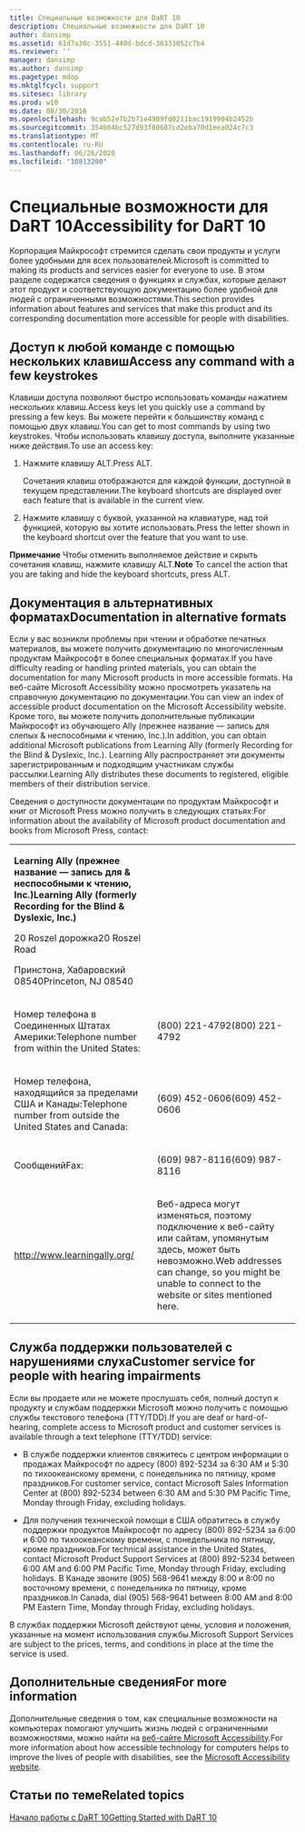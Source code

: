```yaml
---
title: Специальные возможности для DaRT 10
description: Специальные возможности для DaRT 10
author: dansimp
ms.assetid: 61d7a30c-3551-440d-bdcd-36333052c7b4
ms.reviewer: ''
manager: dansimp
ms.author: dansimp
ms.pagetype: mdop
ms.mktglfcycl: support
ms.sitesec: library
ms.prod: w10
ms.date: 08/30/2016
ms.openlocfilehash: 9cab52e7b2b71e4909fd0211bac1919904b2452b
ms.sourcegitcommit: 354664bc527d93f80687cd2eba70d1eea024c7c3
ms.translationtype: MT
ms.contentlocale: ru-RU
ms.lasthandoff: 06/26/2020
ms.locfileid: "10813200"
---
```

# <span data-ttu-id="31c9f-103">Специальные возможности для DaRT 10</span><span class="sxs-lookup"><span data-stu-id="31c9f-103">Accessibility for DaRT 10</span></span>


<span data-ttu-id="31c9f-104">Корпорация Майкрософт стремится сделать свои продукты и услуги более удобными для всех пользователей.</span><span class="sxs-lookup"><span data-stu-id="31c9f-104">Microsoft is committed to making its products and services easier for everyone to use.</span></span> <span data-ttu-id="31c9f-105">В этом разделе содержатся сведения о функциях и службах, которые делают этот продукт и соответствующую документацию более удобной для людей с ограниченными возможностями.</span><span class="sxs-lookup"><span data-stu-id="31c9f-105">This section provides information about features and services that make this product and its corresponding documentation more accessible for people with disabilities.</span></span>

## <span data-ttu-id="31c9f-106">Доступ к любой команде с помощью нескольких клавиш</span><span class="sxs-lookup"><span data-stu-id="31c9f-106">Access any command with a few keystrokes</span></span>


<span data-ttu-id="31c9f-107">Клавиши доступа позволяют быстро использовать команды нажатием нескольких клавиш.</span><span class="sxs-lookup"><span data-stu-id="31c9f-107">Access keys let you quickly use a command by pressing a few keys.</span></span> <span data-ttu-id="31c9f-108">Вы можете перейти к большинству команд с помощью двух клавиш.</span><span class="sxs-lookup"><span data-stu-id="31c9f-108">You can get to most commands by using two keystrokes.</span></span> <span data-ttu-id="31c9f-109">Чтобы использовать клавишу доступа, выполните указанные ниже действия.</span><span class="sxs-lookup"><span data-stu-id="31c9f-109">To use an access key:</span></span>

1.  <span data-ttu-id="31c9f-110">Нажмите клавишу ALT.</span><span class="sxs-lookup"><span data-stu-id="31c9f-110">Press ALT.</span></span>

    <span data-ttu-id="31c9f-111">Сочетания клавиш отображаются для каждой функции, доступной в текущем представлении.</span><span class="sxs-lookup"><span data-stu-id="31c9f-111">The keyboard shortcuts are displayed over each feature that is available in the current view.</span></span>

2.  <span data-ttu-id="31c9f-112">Нажмите клавишу с буквой, указанной на клавиатуре, над той функцией, которую вы хотите использовать.</span><span class="sxs-lookup"><span data-stu-id="31c9f-112">Press the letter shown in the keyboard shortcut over the feature that you want to use.</span></span>

<span data-ttu-id="31c9f-113">**Примечание**  Чтобы отменить выполняемое действие и скрыть сочетания клавиш, нажмите клавишу ALT.</span><span class="sxs-lookup"><span data-stu-id="31c9f-113">**Note** To cancel the action that you are taking and hide the keyboard shortcuts, press ALT.</span></span>

 

## <span data-ttu-id="31c9f-114">Документация в альтернативных форматах</span><span class="sxs-lookup"><span data-stu-id="31c9f-114">Documentation in alternative formats</span></span>


<span data-ttu-id="31c9f-115">Если у вас возникли проблемы при чтении и обработке печатных материалов, вы можете получить документацию по многочисленным продуктам Майкрософт в более специальных форматах.</span><span class="sxs-lookup"><span data-stu-id="31c9f-115">If you have difficulty reading or handling printed materials, you can obtain the documentation for many Microsoft products in more accessible formats.</span></span> <span data-ttu-id="31c9f-116">На веб-сайте Microsoft Accessibility можно просмотреть указатель на справочную документацию по документации.</span><span class="sxs-lookup"><span data-stu-id="31c9f-116">You can view an index of accessible product documentation on the Microsoft Accessibility website.</span></span> <span data-ttu-id="31c9f-117">Кроме того, вы можете получить дополнительные публикации Майкрософт из обучающего Ally (прежнее название — запись для слепых & неспособными к чтению, Inc.).</span><span class="sxs-lookup"><span data-stu-id="31c9f-117">In addition, you can obtain additional Microsoft publications from Learning Ally (formerly Recording for the Blind & Dyslexic, Inc.).</span></span> <span data-ttu-id="31c9f-118">Learning Ally распространяет эти документы зарегистрированным и подходящим участникам службы рассылки.</span><span class="sxs-lookup"><span data-stu-id="31c9f-118">Learning Ally distributes these documents to registered, eligible members of their distribution service.</span></span>

<span data-ttu-id="31c9f-119">Сведения о доступности документации по продуктам Майкрософт и книг от Microsoft Press можно получить в следующих статьях:</span><span class="sxs-lookup"><span data-stu-id="31c9f-119">For information about the availability of Microsoft product documentation and books from Microsoft Press, contact:</span></span>

<table>
<colgroup>
<col width="50%" />
<col width="50%" />
</colgroup>
<tbody>
<tr class="odd">
<td align="left"><p><strong><span data-ttu-id="31c9f-120">Learning Ally (прежнее название — запись для &amp; неспособными к чтению, Inc.)</span><span class="sxs-lookup"><span data-stu-id="31c9f-120">Learning Ally (formerly Recording for the Blind &amp; Dyslexic, Inc.)</span></span></strong></p>
<p><span data-ttu-id="31c9f-121">20 Roszel дорожка</span><span class="sxs-lookup"><span data-stu-id="31c9f-121">20 Roszel Road</span></span></p>
<p><span data-ttu-id="31c9f-122">Принстона, Хабаровский 08540</span><span class="sxs-lookup"><span data-stu-id="31c9f-122">Princeton, NJ 08540</span></span></p></td>
<td align="left"><p></p></td>
</tr>
<tr class="even">
<td align="left"><p><span data-ttu-id="31c9f-123">Номер телефона в Соединенных Штатах Америки:</span><span class="sxs-lookup"><span data-stu-id="31c9f-123">Telephone number from within the United States:</span></span></p></td>
<td align="left"><p><span data-ttu-id="31c9f-124">(800) 221-4792</span><span class="sxs-lookup"><span data-stu-id="31c9f-124">(800) 221-4792</span></span></p></td>
</tr>
<tr class="odd">
<td align="left"><p><span data-ttu-id="31c9f-125">Номер телефона, находящийся за пределами США и Канады:</span><span class="sxs-lookup"><span data-stu-id="31c9f-125">Telephone number from outside the United States and Canada:</span></span></p></td>
<td align="left"><p><span data-ttu-id="31c9f-126">(609) 452-0606</span><span class="sxs-lookup"><span data-stu-id="31c9f-126">(609) 452-0606</span></span></p></td>
</tr>
<tr class="even">
<td align="left"><p><span data-ttu-id="31c9f-127">Сообщений</span><span class="sxs-lookup"><span data-stu-id="31c9f-127">Fax:</span></span></p></td>
<td align="left"><p><span data-ttu-id="31c9f-128">(609) 987-8116</span><span class="sxs-lookup"><span data-stu-id="31c9f-128">(609) 987-8116</span></span></p></td>
</tr>
<tr class="odd">
<td align="left"><p><a href="https://go.microsoft.com/fwlink/?linkid=239" data-raw-source="[http://www.learningally.org/](https://go.microsoft.com/fwlink/?linkid=239)">http://www.learningally.org/</a></p></td>
<td align="left"><p><span data-ttu-id="31c9f-129">Веб-адреса могут изменяться, поэтому подключение к веб-сайту или сайтам, упомянутым здесь, может быть невозможно.</span><span class="sxs-lookup"><span data-stu-id="31c9f-129">Web addresses can change, so you might be unable to connect to the website or sites mentioned here.</span></span></p></td>
</tr>
</tbody>
</table>

 

## <span data-ttu-id="31c9f-130">Служба поддержки пользователей с нарушениями слуха</span><span class="sxs-lookup"><span data-stu-id="31c9f-130">Customer service for people with hearing impairments</span></span>


<span data-ttu-id="31c9f-131">Если вы продаете или не можете прослушать себя, полный доступ к продукту и службам поддержки Microsoft можно получить с помощью службы текстового телефона (TTY/TDD).</span><span class="sxs-lookup"><span data-stu-id="31c9f-131">If you are deaf or hard-of-hearing, complete access to Microsoft product and customer services is available through a text telephone (TTY/TDD) service:</span></span>

-   <span data-ttu-id="31c9f-132">В службе поддержки клиентов свяжитесь с центром информации о продажах Майкрософт по адресу (800) 892-5234 за 6:30 AM и 5:30 по тихоокеанскому времени, с понедельника по пятницу, кроме праздников.</span><span class="sxs-lookup"><span data-stu-id="31c9f-132">For customer service, contact Microsoft Sales Information Center at (800) 892-5234 between 6:30 AM and 5:30 PM Pacific Time, Monday through Friday, excluding holidays.</span></span>

-   <span data-ttu-id="31c9f-133">Для получения технической помощи в США обратитесь в службу поддержки продуктов Майкрософт по адресу (800) 892-5234 за 6:00 и 6:00 по тихоокеанскому времени, с понедельника по пятницу, кроме праздников.</span><span class="sxs-lookup"><span data-stu-id="31c9f-133">For technical assistance in the United States, contact Microsoft Product Support Services at (800) 892-5234 between 6:00 AM and 6:00 PM Pacific Time, Monday through Friday, excluding holidays.</span></span> <span data-ttu-id="31c9f-134">В Канаде звоните (905) 568-9641 между 8:00 и 8:00 по восточному времени, с понедельника по пятницу, кроме праздников.</span><span class="sxs-lookup"><span data-stu-id="31c9f-134">In Canada, dial (905) 568-9641 between 8:00 AM and 8:00 PM Eastern Time, Monday through Friday, excluding holidays.</span></span>

<span data-ttu-id="31c9f-135">В службах поддержки Microsoft действуют цены, условия и положения, указанные на момент использования службы.</span><span class="sxs-lookup"><span data-stu-id="31c9f-135">Microsoft Support Services are subject to the prices, terms, and conditions in place at the time the service is used.</span></span>

## <span data-ttu-id="31c9f-136">Дополнительные сведения</span><span class="sxs-lookup"><span data-stu-id="31c9f-136">For more information</span></span>


<span data-ttu-id="31c9f-137">Дополнительные сведения о том, как специальные возможности на компьютерах помогают улучшить жизнь людей с ограниченными возможностями, можно найти на [веб-сайте Microsoft Accessibility](https://go.microsoft.com/fwlink/?linkid=8431).</span><span class="sxs-lookup"><span data-stu-id="31c9f-137">For more information about how accessible technology for computers helps to improve the lives of people with disabilities, see the [Microsoft Accessibility website](https://go.microsoft.com/fwlink/?linkid=8431).</span></span>

## <span data-ttu-id="31c9f-138">Статьи по теме</span><span class="sxs-lookup"><span data-stu-id="31c9f-138">Related topics</span></span>


[<span data-ttu-id="31c9f-139">Начало работы с DaRT 10</span><span class="sxs-lookup"><span data-stu-id="31c9f-139">Getting Started with DaRT 10</span></span>](getting-started-with-dart-10.md)

 

 






